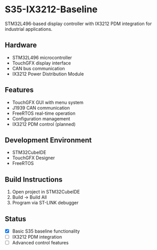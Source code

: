 # S35-IX3212-Baseline

STM32L496-based display controller with IX3212 PDM integration for industrial applications.

## Hardware
- STM32L496 microcontroller
- TouchGFX display interface  
- CAN bus communication
- IX3212 Power Distribution Module

## Features
- TouchGFX GUI with menu system
- J1939 CAN communication
- FreeRTOS real-time operation
- Configuration management
- IX3212 PDM control (planned)

## Development Environment
- STM32CubeIDE
- TouchGFX Designer
- FreeRTOS

## Build Instructions
1. Open project in STM32CubeIDE
2. Build → Build All
3. Program via ST-LINK debugger

## Status
- [x] Basic S35 baseline functionality
- [ ] IX3212 PDM integration
- [ ] Advanced control features
